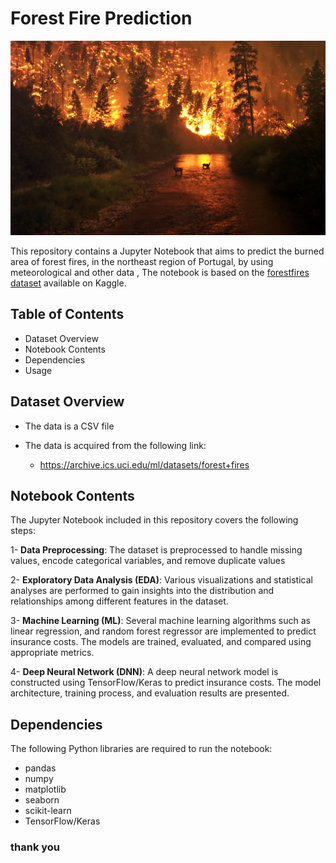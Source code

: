 # Forest Fire Prediction

![](Deerfire_high_res_edit.jpg)

This repository contains a Jupyter Notebook that aims to predict the burned area of forest fires, in the northeast region of Portugal, by using meteorological and other data , The notebook is based on the [forestfires dataset](https://www.kaggle.com/datasets/elikplim/forest-fires-data-set/data) available on Kaggle.

## Table of Contents

* Dataset Overview
* Notebook Contents
* Dependencies
* Usage

## Dataset Overview

- The data is a CSV file

- The data is acquired from the following link:
    
    - https://archive.ics.uci.edu/ml/datasets/forest+fires

## Notebook Contents
The Jupyter Notebook included in this repository covers the following steps:

1- **Data Preprocessing**: The dataset is preprocessed to handle missing values, encode categorical variables, and remove duplicate values

2- **Exploratory Data Analysis (EDA)**: Various visualizations and statistical analyses are performed to gain insights into the distribution and relationships among different features in the dataset.

3- **Machine Learning (ML)**: Several machine learning algorithms such as linear regression, and random forest regressor are implemented to predict insurance costs. The models are trained, evaluated, and compared using appropriate metrics.

4- **Deep Neural Network (DNN)**: A deep neural network model is constructed using TensorFlow/Keras to predict insurance costs. The model architecture, training process, and evaluation results are presented.

## Dependencies
The following Python libraries are required to run the notebook:

* pandas
* numpy
* matplotlib
* seaborn
* scikit-learn
* TensorFlow/Keras

### thank you